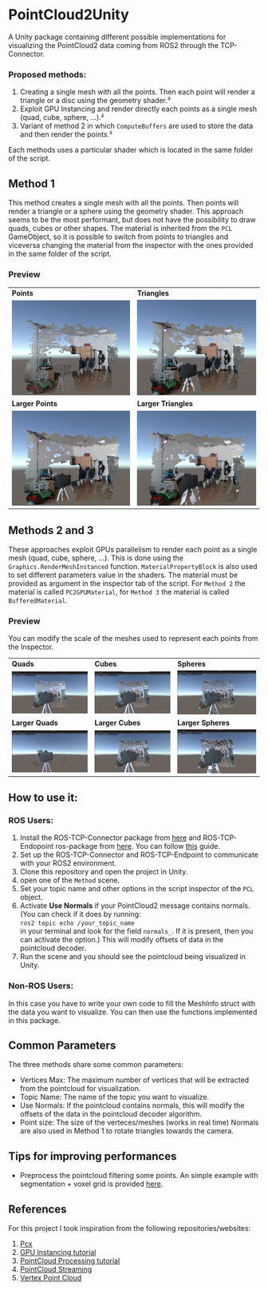 # PointCloud2Unity
A Unity package containing different possible implementations for visualizing the PointCloud2 data coming from ROS2 through the TCP-Connector.


### Proposed methods:
1. Creating a single mesh with all the points. Then each point will render a triangle or a disc using the geometry shader.³
2. Exploit GPU Instancing and render directly each points as a single mesh (quad, cube, sphere, ...).²
3. Variant of method 2 in which `ComputeBuffers` are used to store the data and then render the points.²

Each methods uses a particular shader which is located in the same folder of the script.

## Method 1
This method creates a single mesh with all the points. Then points will render a triangle or a sphere using the geometry shader.
This approach seems to be the most performant, but does not have the possibility to draw quads, cubes or other shapes. The material is inherited from the `PCL` GameObject, so it is possible to switch from points to triangles and viceversa changing the material from the inspector with the ones provided in the same folder of the script.

### Preview
<table>
    <tr>
        <td> <b>Points</b> </td>
        <td> <b>Triangles</b> </td>
    </tr>
        <td> <img src="imgs/points1.png" alt="Drawing points" style="width: 250px;"/> </td>
        <td> <img src="imgs/triangles1.png" alt="Drawing triangles" style="width: 250px;"/> </td>
    <tr>
    <td> <b>Larger Points</b> </td>
    <td> <b>Larger Triangles</b> </td>
    </tr>
        <td> <img src="imgs/points2.png" alt="Changing size" style="width: 250px;"/> </td>
        <td> <img src="imgs/triangles2.png" alt="Changing size" style="width: 250px;"/> </td>
    <tr>
</table>



## Methods 2 and 3
These approaches exploit GPUs parallelism to render each point as a single mesh (quad, cube, sphere, ...). This is done using the `Graphics.RenderMeshInstanced` function.  `MaterialPropertyBlock` is also used to set different parameters value in the shaders. The material must be provided as argument in the inspector tab of the script. 
For `Method 2` the material is called `PC2GPUMaterial`, for `Method 3` the material is called `BufferedMaterial`.
### Preview
You can modify the scale of the meshes used to represent each points from the Inspector.
<table>
    <tr>
        <td> <b>Quads</b> </td>
        <td> <b>Cubes</b> </td>
        <td> <b>Spheres</b> </td>
    </tr>
        <td> <img src="imgs/quads.png" alt="Drawing quads" style="width: 250px;"/> </td>
        <td> <img src="imgs/cubes.png" alt="Drawing cubes" style="width: 250px;"/> </td>
        <td> <img src="imgs/spheres.png" alt="Drawing spheres" style="width: 250px;"/> </td>
    <tr>
    <td> <b> Larger Quads</b> </td>
    <td> <b> Larger Cubes</b> </td>
    <td> <b> Larger Spheres</b> </td>
    </tr>
        <td> <img src="imgs/size1.png" alt="Changing size" style="width: 250px;"/> </td>
        <td> <img src="imgs/size2.png" alt="Changing size" style="width: 250px;"/> </td>
        <td> <img src="imgs/size3.png" alt="Changing size" style="width: 250px;"/> </td>
    <tr>
</table>

## How to use it:
### ROS Users:
1. Install the ROS-TCP-Connector package from [here](https://github.com/Unity-Technologies/ROS-TCP-Connector) and ROS-TCP-Endopoint ros-package from [here](https://github.com/Unity-Technologies/ROS-TCP-Endpoint). You can follow [this](https://github.com/Unity-Technologies/Unity-Robotics-Hub/blob/main/tutorials/quick_setup.md) guide.
2. Set up the ROS-TCP-Connector and ROS-TCP-Endpoint to communicate with your ROS2 environment.
3. Clone this repository and open the project in Unity.
4. open one of the `Method` scene.  
5. Set your topic name and other options in the script inspector of the `PCL` object.
6. Activate <b>Use Normals</b> if your PointCloud2 message contains normals.  
    (You can check if it does by running:  
        ```ros2 topic echo /your_topic_name```   
        in your terminal and look for the field `normals_`. If it is present, then you can activate the option.)
     This will modify offsets of data in the pointcloud decoder.  
7. Run the scene and you should see the pointcloud being visualized in Unity.
### Non-ROS Users:
In this case you have to write your own code to fill the MeshInfo struct with the data you want to visualize. You can then use the functions 
implemented in this package.


## Common Parameters
The three methods share some common parameters:
- Vertices Max: The maximum number of vertices that will be extracted from the pointcloud for visualization.
- Topic Name: The name of the topic you want to visualize.
- Use Normals: If the pointcloud contains normals, this will modify the offsets of the data in the pointcloud decoder algorithm.
- Point size: The size of the verteces/meshes (works in real time)
Normals are also used in Method 1 to rotate triangles towards the camera.


## Tips for improving performances
- Preprocess the pointcloud filtering some points. An simple example with segmentation + voxel grid is provided [here](https://github.com/Hydran00/PC2-Filter-ROS2).



## References
For this project I took inspiration from the following repositories/websites:  
1. [Pcx](https://github.com/keijiro/Pcx)
2. [GPU Instancing tutorial](https://toqoz.fyi/thousands-of-meshes.html)
3. [PointCloud Processing tutorial](https://sketchfab.com/blogs/community/tutorial-processing-point-cloud-data-unity/)
4. [PointCloud Streaming](https://github.com/inmo-jang/unity_assets/tree/master/PointCloudStreaming)
5. [Vertex Point Cloud](https://github.com/keenanwoodall/VertexPointCloud/tree/master)
